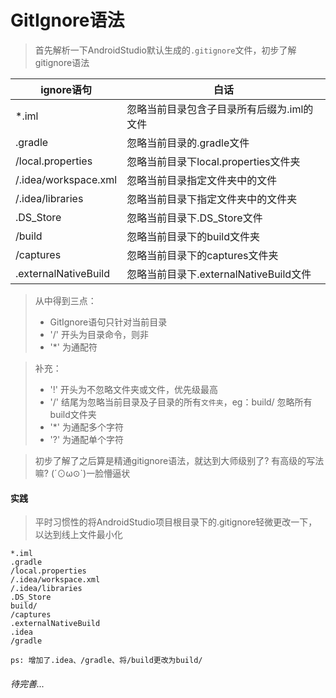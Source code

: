 # GitIgnore语法

> 首先解析一下AndroidStudio默认生成的`.gitignore`文件，初步了解gitignore语法

| ignore语句 | 白话 |
| --- | --- |
| *.iml | 忽略当前目录包含子目录所有后缀为.iml的文件 |
| .gradle | 忽略当前目录的.gradle文件 |
| /local.properties| 忽略当前目录下local.properties文件夹 |
| /.idea/workspace.xml| 忽略当前目录指定文件夹中的文件 |
| /.idea/libraries| 忽略当前目录下指定文件夹中的文件夹 |
| .DS_Store| 忽略当前目录下.DS_Store文件 |
| /build| 忽略当前目录下的build文件夹 |
| /captures| 忽略当前目录下的captures文件夹 |
| .externalNativeBuild| 忽略当前目录下.externalNativeBuild文件 |

> 从中得到三点：
> 
> - GitIgnore语句只针对当前目录
> - '/' 开头为目录命令，则非
> - '*' 为通配符

> 补充：
> 
> - '!' 开头为不忽略文件夹或文件，优先级最高
> - '/' 结尾为忽略当前目录及子目录的所有`文件夹`，eg：build/ 忽略所有build文件夹
> - '*' 为通配多个字符
> - '?' 为通配单个字符

> 初步了解了之后算是精通gitignore语法，就达到大师级别了? 有高级的写法嘛? (´⊙ω⊙`)一脸懵逼状

#### 实践
> 平时习惯性的将AndroidStudio项目根目录下的.gitignore轻微更改一下，以达到线上文件最小化

```
*.iml
.gradle
/local.properties
/.idea/workspace.xml
/.idea/libraries
.DS_Store
build/
/captures
.externalNativeBuild
.idea
/gradle
```

`ps: 增加了.idea、/gradle、将/build更改为build/`

###### 待完善...
